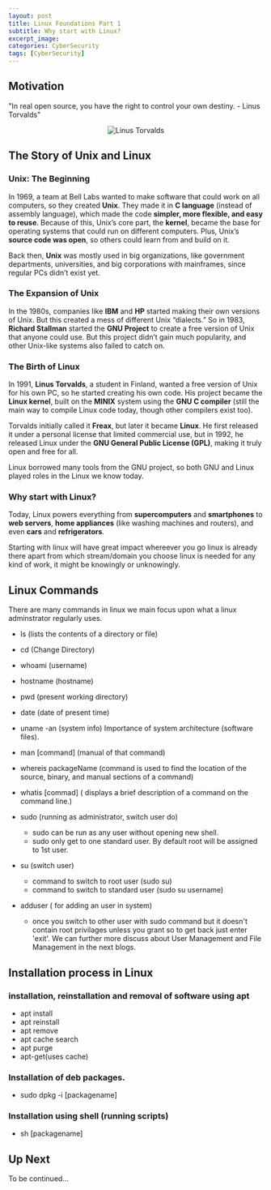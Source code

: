 ```yaml
---
layout: post
title: Linux Foundations Part 1 
subtitle: Why start with Linux?
excerpt_image: 
categories: CyberSecurity
tags: [CyberSecurity]
---
```


## Motivation

"In real open source, you have the right to control your own destiny. - Linus Torvalds"

<div style="text-align:center;"> 
  <img src="https://tinyurl.com/4d6kbzrt" alt="Linus Torvalds">
</div>


## The Story of Unix and Linux

### Unix: The Beginning
In 1969, a team at Bell Labs wanted to make software that could work on all computers, so they created **Unix**. They made it in **C language** (instead of assembly language), which made the code **simpler, more flexible, and easy to reuse**. Because of this, Unix’s core part, the **kernel**, became the base for operating systems that could run on different computers. Plus, Unix’s **source code was open**, so others could learn from and build on it.

Back then, **Unix** was mostly used in big organizations, like government departments, universities, and big corporations with mainframes, since regular PCs didn’t exist yet.

### The Expansion of Unix
In the 1980s, companies like **IBM** and **HP** started making their own versions of Unix. But this created a mess of different Unix “dialects.” So in 1983, **Richard Stallman** started the **GNU Project** to create a free version of Unix that anyone could use. But this project didn’t gain much popularity, and other Unix-like systems also failed to catch on.

### The Birth of Linux
In 1991, **Linus Torvalds**, a student in Finland, wanted a free version of Unix for his own PC, so he started creating his own code. His project became the **Linux kernel**, built on the **MINIX** system using the **GNU C compiler** (still the main way to compile Linux code today, though other compilers exist too).

Torvalds initially called it **Freax**, but later it became **Linux**. He first released it under a personal license that limited commercial use, but in 1992, he released Linux under the **GNU General Public License (GPL)**, making it truly open and free for all.

Linux borrowed many tools from the GNU project, so both GNU and Linux played roles in the Linux we know today.

### Why start with Linux?

Today, Linux powers everything from **supercomputers** and **smartphones** to **web servers**, **home appliances** (like washing machines and routers), and even **cars** and **refrigerators**.

Starting with linux will have great impact whereever you go linux is already there apart from which stream/domain you choose linux is needed for any kind of work, it might be knowingly or unknowingly.

## Linux Commands

There are many commands in linux we main focus upon what a linux adminstrator regularly uses. 

- ls (lists the contents of a directory or file)
- cd (Change Directory)
- whoami (username)
- hostname (hostname)
- pwd (present working directory)
- date (date of present time)
- uname -an (system info)
Importance of system architecture (software files).
- man [command] (manual of that command)
- whereis packageName (command is used to find the location of the source, binary, and manual sections of a command)
- whatis [commad] ( displays a brief description of a command on the command line.)

- sudo (running as administrator, switch user do)
    - sudo can be run as any user without opening new shell.
    - sudo only get to one standard user. By default root will be assigned to 1st user.
- su (switch user)
    - command to switch to root user (sudo su)
    - command to switch to standard user (sudo su username)
- adduser ( for adding an user in system)
  - once you switch to other user with sudo command but it doesn't contain root privilages unless you grant so to get back just enter 'exit'.
We can further more discuss about User Management and File Management in the next blogs.



## Installation process in Linux

### installation, reinstallation and removal of software using apt
  - apt install
  - apt reinstall
  - apt remove
  - apt cache search
  - apt purge
  - apt-get(uses cache) 


### Installation of deb packages.
  - sudo dpkg -i [packagename]


### Installation using shell (running scripts)
  - sh [packagename]



## Up Next

To be continued...

